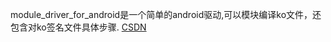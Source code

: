module_driver_for_android是一个简单的android驱动,可以模块编译ko文件，还包含对ko签名文件具体步骤.
 [CSDN](https://blog.csdn.net/u010164190/article/details/83900420)

